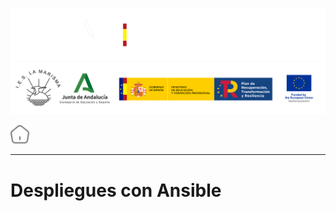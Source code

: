 ![](https://github.com/jcorvid509/.resGen/blob/main/_bannerD.png#gh-dark-mode-only)
![](https://github.com/jcorvid509/.resGen/blob/main/_bannerL.png#gh-light-mode-only)

<a href="/README.md"><img src="https://github.com/jcorvid509/.resGen/blob/main/_home.svg" width="30"></a>

---

# Despliegues con Ansible